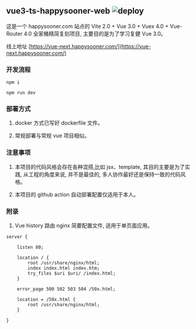 ## vue3-ts-happysooner-web ![deploy](https://github.com/unliar/vue3-ts-happysooner-web/workflows/deploy/badge.svg)

这是一个 happysooner.com 站点的 Vite 2.0 + Vue 3.0 + Vuex 4.0 + Vue-Router 4.0 全家桶精简复刻项目, 主要目的是为了学习复健 Vue 3.0。

线上地址 [https://vue-next.happysooner.com/](https://vue-next.happysooner.com/)

### 开发流程

```
npm i

npm run dev
```

### 部署方式

1. docker 方式已写好 dockerfile 文件。

2. 常规部署与常规 vue 项目相似。

### 注意事项

1. 本项目的代码风格会存在各种混搭,比如 jsx、template, 其目的主要是为了实践, 从工程的角度来说, 并不是最佳的, 多人协作最好还是保持一致的代码风格。

2. 本项目的 github action 自动部署配置仅适用于本人。

### 附录

1. Vue history 路由 nginx 简要配置文件, 适用于单页面应用。

```
server {

    listen 80;

    location / {
        root /usr/share/nginx/html;
        index index.html index.htm;
        try_files $uri $uri/ /index.html;
    }

    error_page 500 502 503 504 /50x.html;

    location = /50x.html {
        root /usr/share/nginx/html;
    }

}

```

